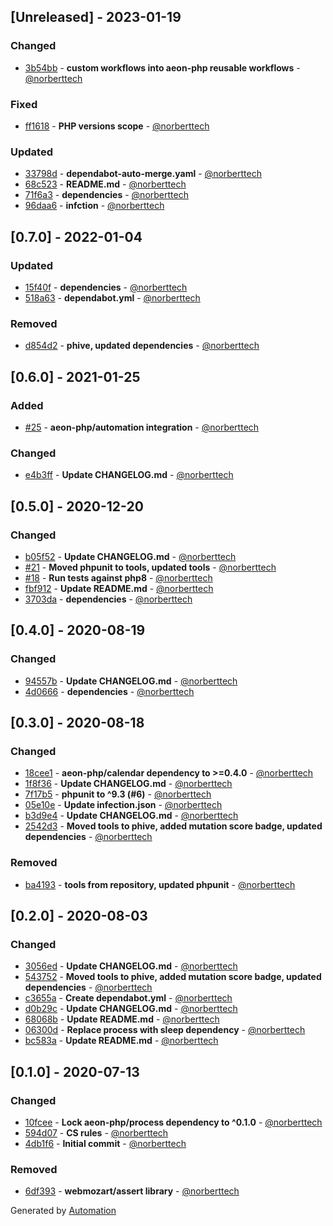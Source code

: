 ## [Unreleased] - 2023-01-19

### Changed
- [3b54bb](https://github.com/aeon-php/retry/commit/3b54bbc40c5e84a8cfdd9a6d9b98c0eb22e23747) - **custom workflows into aeon-php reusable workflows** - [@norberttech](https://github.com/norberttech)

### Fixed
- [ff1618](https://github.com/aeon-php/retry/commit/ff16189143a35fbc528019a5cd99f35387ca9d52) - **PHP versions scope** - [@norberttech](https://github.com/norberttech)

### Updated
- [33798d](https://github.com/aeon-php/retry/commit/33798d593d7c350142e884a21dca4e55506bb045) - **dependabot-auto-merge.yaml** - [@norberttech](https://github.com/norberttech)
- [68c523](https://github.com/aeon-php/retry/commit/68c5238698374bbe7e091170cb947fb26d739b58) - **README.md** - [@norberttech](https://github.com/norberttech)
- [71f6a3](https://github.com/aeon-php/retry/commit/71f6a3abc939dcdf40b81dd77fd432f15241ea46) - **dependencies** - [@norberttech](https://github.com/norberttech)
- [96daa6](https://github.com/aeon-php/retry/commit/96daa65d563203008de146c1a1c07bcd31c6db7f) - **infction** - [@norberttech](https://github.com/norberttech)

## [0.7.0] - 2022-01-04

### Updated
- [15f40f](https://github.com/aeon-php/retry/commit/15f40f0cb18c11452c0bf20c56079af0aac79cf6) - **dependencies** - [@norberttech](https://github.com/norberttech)
- [518a63](https://github.com/aeon-php/retry/commit/518a63b0853187a920ed2448f2552af6b56c2e7d) - **dependabot.yml** - [@norberttech](https://github.com/norberttech)

### Removed
- [d854d2](https://github.com/aeon-php/retry/commit/d854d2a53d6c03e50d7808c2d82afb2cacdfa535) - **phive, updated dependencies** - [@norberttech](https://github.com/norberttech)

## [0.6.0] - 2021-01-25

### Added
- [#25](https://github.com/aeon-php/retry/pull/25) - **aeon-php/automation integration** - [@norberttech](https://github.com/norberttech)

### Changed
- [e4b3ff](https://github.com/aeon-php/retry/commit/e4b3ff7e6857cff8e5a5d24f03e77c7174f41d7f) - **Update CHANGELOG.md** - [@norberttech](https://github.com/norberttech)

## [0.5.0] - 2020-12-20

### Changed
- [b05f52](https://github.com/aeon-php/retry/commit/b05f527c7cd617756a2f0769d69b1b1151d65ed5) - **Update CHANGELOG.md** - [@norberttech](https://github.com/norberttech)
- [#21](https://github.com/aeon-php/retry/pull/21) - **Moved phpunit to tools, updated tools** - [@norberttech](https://github.com/norberttech)
- [#18](https://github.com/aeon-php/retry/pull/18) - **Run tests against php8** - [@norberttech](https://github.com/norberttech)
- [fbf912](https://github.com/aeon-php/retry/commit/fbf912ef2d5dcdd07d0c010dcaf1d9e9e926a764) - **Update README.md** - [@norberttech](https://github.com/norberttech)
- [3703da](https://github.com/aeon-php/retry/commit/3703daa64ddb0dc98e06751f8b3d5e68e1edd398) - **dependencies** - [@norberttech](https://github.com/norberttech)

## [0.4.0] - 2020-08-19

### Changed
- [94557b](https://github.com/aeon-php/retry/commit/94557bec738e50ad111881cc27fa1ad3b93fc740) - **Update CHANGELOG.md** - [@norberttech](https://github.com/norberttech)
- [4d0666](https://github.com/aeon-php/retry/commit/4d0666dab4342e2023892f9e37e995bf9233d476) - **dependencies** - [@norberttech](https://github.com/norberttech)

## [0.3.0] - 2020-08-18

### Changed
- [18cee1](https://github.com/aeon-php/retry/commit/18cee1129c4c168912c4108e73bcce88eb1818a2) - **aeon-php/calendar dependency to >=0.4.0** - [@norberttech](https://github.com/norberttech)
- [1f8f36](https://github.com/aeon-php/retry/commit/1f8f36b5f77971d080930a3d76717158ab3917d1) - **Update CHANGELOG.md** - [@norberttech](https://github.com/norberttech)
- [7f17b5](https://github.com/aeon-php/retry/commit/7f17b53289368245b396c070f164ecd12f7da9e8) - **phpunit to ^9.3 (#6)** - [@norberttech](https://github.com/norberttech)
- [05e10e](https://github.com/aeon-php/retry/commit/05e10e4b00ce26091c4ea83e39f1c3479e738066) - **Update infection.json** - [@norberttech](https://github.com/norberttech)
- [b3d9e4](https://github.com/aeon-php/retry/commit/b3d9e420153f89b81c94832a7f83337e8d84c434) - **Update CHANGELOG.md** - [@norberttech](https://github.com/norberttech)
- [2542d3](https://github.com/aeon-php/retry/commit/2542d3efd3bf41d02da12de3b9f3853335141523) - **Moved tools to phive, added mutation score badge, updated dependencies** - [@norberttech](https://github.com/norberttech)

### Removed
- [ba4193](https://github.com/aeon-php/retry/commit/ba419376469c0a05dcd1a0944263f9625d9509ba) - **tools from repository, updated phpunit** - [@norberttech](https://github.com/norberttech)

## [0.2.0] - 2020-08-03

### Changed
- [3056ed](https://github.com/aeon-php/retry/commit/3056ed70d5c64e679997d1dbe1f6d36cbb8a5929) - **Update CHANGELOG.md** - [@norberttech](https://github.com/norberttech)
- [543752](https://github.com/aeon-php/retry/commit/543752fde70c663aa81ec66f41fd9cbfa24f676d) - **Moved tools to phive, added mutation score badge, updated dependencies** - [@norberttech](https://github.com/norberttech)
- [c3655a](https://github.com/aeon-php/retry/commit/c3655af1402c0d15069366b27dbe0f1bfcbff675) - **Create dependabot.yml** - [@norberttech](https://github.com/norberttech)
- [d0b29c](https://github.com/aeon-php/retry/commit/d0b29c41425c387768c19da4e2bd0a360ce0896c) - **Update CHANGELOG.md** - [@norberttech](https://github.com/norberttech)
- [68068b](https://github.com/aeon-php/retry/commit/68068b4465a8ccc93216be5c54932b218cbb1fa9) - **Update README.md** - [@norberttech](https://github.com/norberttech)
- [06300d](https://github.com/aeon-php/retry/commit/06300daebf46d04cfc532bc49003aa9ea3ed52f7) - **Replace process with sleep dependency** - [@norberttech](https://github.com/norberttech)
- [bc583a](https://github.com/aeon-php/retry/commit/bc583a7abe2838386caa87ea7ef7bc8a8a68b8a1) - **Update README.md** - [@norberttech](https://github.com/norberttech)

## [0.1.0] - 2020-07-13

### Changed
- [10fcee](https://github.com/aeon-php/retry/commit/10fcee337fd77154a3a321de966119dfa060cace) - **Lock aeon-php/process dependency to ^0.1.0** - [@norberttech](https://github.com/norberttech)
- [594d07](https://github.com/aeon-php/retry/commit/594d07e67bd6b5cde9ad8a7d35ba6af5c110b645) - **CS rules** - [@norberttech](https://github.com/norberttech)
- [4db1f6](https://github.com/aeon-php/retry/commit/4db1f6e2336ccf2f67b660bec131f8143621a47e) - **Initial commit** - [@norberttech](https://github.com/norberttech)

### Removed
- [6df393](https://github.com/aeon-php/retry/commit/6df3938e01bb5e8ba0697703c850ccbcc8753a1e) - **webmozart/assert library** - [@norberttech](https://github.com/norberttech)

Generated by [Automation](https://github.com/aeon-php/automation)